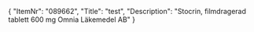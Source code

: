 {
  "ItemNr": "089662",
  "Title": "test",
  "Description": "Stocrin, filmdragerad tablett 600 mg Omnia Läkemedel AB"
}